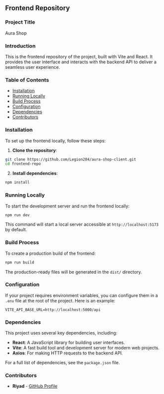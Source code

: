 ## Frontend Repository

### Project Title

Aura Shop

### Introduction

This is the frontend repository of the project, built with Vite and React. It provides the user interface and interacts with the backend API to deliver a seamless user experience.

### Table of Contents

* [Installation](#installation)
* [Running Locally](#running-locally)
* [Build Process](#build-process)
* [Configuration](#configuration)
* [Dependencies](#dependencies)
* [Contributors](#contributors)

### Installation

To set up the frontend locally, follow these steps:

1. **Clone the repository**:

```bash
git clone https://github.com/Legion204/aura-shop-client.git
cd frontend-repo
```

2. **Install dependencies**:

```bash
npm install
```

### Running Locally

To start the development server and run the frontend locally:

```bash
npm run dev
```

This command will start a local server accessible at `http://localhost:5173` by default.

### Build Process

To create a production build of the frontend:

```bash
npm run build
```

The production-ready files will be generated in the `dist/` directory.

### Configuration

If your project requires environment variables, you can configure them in a `.env` file at the root of the project. Here is an example:

```plaintext
VITE_API_BASE_URL=http://localhost:5000/api
```

### Dependencies

This project uses several key dependencies, including:

* **React**: A JavaScript library for building user interfaces.
* **Vite**: A fast build tool and development server for modern web projects.
* **Axios**: For making HTTP requests to the backend API.

For a full list of dependencies, see the `package.json` file.

### Contributors

* **Riyad** - [GitHub Profile](https://github.com/Legion204)